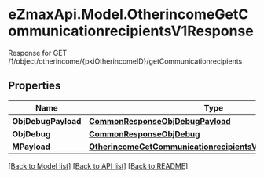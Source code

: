 # eZmaxApi.Model.OtherincomeGetCommunicationrecipientsV1Response
Response for GET /1/object/otherincome/{pkiOtherincomeID}/getCommunicationrecipients

## Properties

Name | Type | Description | Notes
------------ | ------------- | ------------- | -------------
**ObjDebugPayload** | [**CommonResponseObjDebugPayload**](CommonResponseObjDebugPayload.md) |  | 
**ObjDebug** | [**CommonResponseObjDebug**](CommonResponseObjDebug.md) |  | [optional] 
**MPayload** | [**OtherincomeGetCommunicationrecipientsV1ResponseMPayload**](OtherincomeGetCommunicationrecipientsV1ResponseMPayload.md) |  | 

[[Back to Model list]](../README.md#documentation-for-models) [[Back to API list]](../README.md#documentation-for-api-endpoints) [[Back to README]](../README.md)

